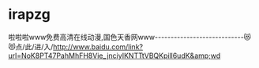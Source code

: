 # irapzg
啦啦啦www免费高清在线动漫,国色天香网www----------------------------😻😻点/此/进/入/http://www.baidu.com/link?url=NoK8PT47PahMhFH8Vie_jnciyIKNTTtVBQKpill6udK&amp;wd
